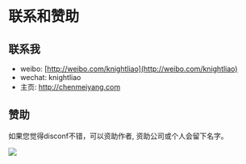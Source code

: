 联系和赞助
========

## 联系我

- weibo: [http://weibo.com/knightliao](http://weibo.com/knightliao)
- wechat: knightliao
- 主页: http://chenmeiyang.com

## 赞助

如果您觉得disconf不错，可以资助作者, 资助公司或个人会留下名字。

![](http://ww3.sinaimg.cn/bmiddle/60c9620fjw1ergyopdbxpj207i07iaag.jpg)